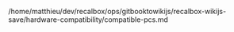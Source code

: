 /home/matthieu/dev/recalbox/ops/gitbooktowikijs/recalbox-wikijs-save/hardware-compatibility/compatible-pcs.md